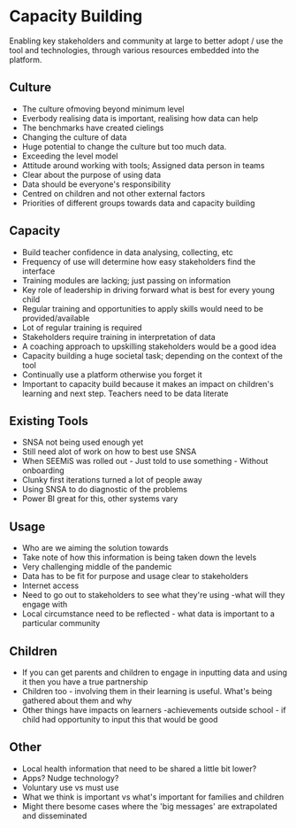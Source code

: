 # Capacity Building
Enabling key stakeholders and community at large to better adopt / use the tool and technologies, through various resources embedded into the platform.

## Culture

 - The culture ofmoving beyond minimum level
 - Everbody realising data is important, realising how data can help
 - The benchmarks have created cielings
 - Changing the culture of data
 - Huge potential to change the culture but too much data.
 - Exceeding the level model
 - Attitude around working with tools; Assigned data person in teams
 - Clear about the purpose of using data
 - Data should be everyone's responsibility
 - Centred on children and not other external factors
 - Priorities of different groups towards data and capacity building

## Capacity

 - Build teacher confidence in data analysing, collecting, etc
 - Frequency of use will determine how easy stakeholders find the interface
 - Training modules are lacking; just passing on information
 - Key role of leadership in driving forward what is best for every young child
 - Regular training and opportunities to apply skills would need to be provided/available
 - Lot of regular training is required
 - Stakeholders require training in interpretation of data
 - A coaching approach to upskilling stakeholders would be a good idea
 - Capacity building a huge societal task; depending on the context of the tool
 - Continually use a platform otherwise you forget it
 - Important to capacity build because it makes an impact on children's learning and next step. Teachers need to be data literate

## Existing Tools

 - SNSA not being used enough yet
 - Still need alot of work on how to best use SNSA
 - When SEEMiS was rolled out - Just told to use something - Without onboarding
 - Clunky first iterations turned a lot of people away
 - Using SNSA to do diagnostic of the problems
 - Power BI great for this, other systems vary

## Usage

 - Who are we aiming the solution towards
 - Take note of how this information is being taken down the levels
 - Very challenging middle of the pandemic
 - Data has to be fit for purpose and usage clear to stakeholders
 - Internet access
 - Need to go out to stakeholders to see what they're using -what will they engage with
 - Local circumstance need to be reflected - what data is important to a particular community

## Children

 - If you can get parents and children to engage in inputting data and using it then you have a true partnership
 - Children too - involving them in their learning is useful. What's being gathered about them and why
 - Other things have impacts on learners -achievements outside school - if child had opportunity to input this that would be good

## Other

 - Local health information that need to be shared a little bit lower?
 - Apps? Nudge technology?
 - Voluntary use vs must use
 - What we think is important vs what's important for families and children
 - Might there besome cases where the 'big messages' are extrapolated and disseminated
